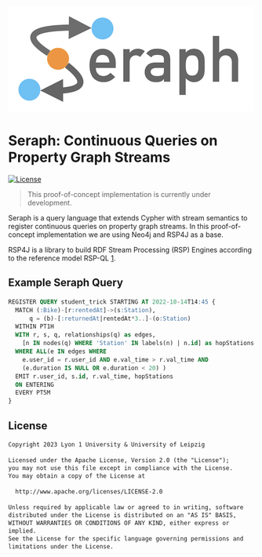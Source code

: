 ![](figures/seraph-logo-small.png)
# Seraph: Continuous Queries on Property Graph Streams
[![License](https://img.shields.io/badge/License-Apache_2.0-blue.svg)](https://opensource.org/licenses/Apache-2.0)

> This proof-of-concept implementation is currently under development.

Seraph is a query language that extends Cypher with stream semantics to register continuous queries on 
property graph streams. In this proof-of-concept implementation we are using Neo4j and RSP4J as a base.

RSP4J is a library to build RDF Stream Processing (RSP) Engines according to the reference model
RSP-QL [1](http://jeanpi.org/wp/media/rspql_ijswis_dellaglio_2015.pdf).

## Example Seraph Query

```sql
REGISTER QUERY student_trick STARTING AT 2022-10-14T14:45 {
  MATCH (:Bike)-[r:rentedAt]->(s:Station),
      q = (b)-[:returnedAt|rentedAt*3..]-(o:Station) 
  WITHIN PT1H 
  WITH r, s, q, relationships(q) as edges, 
    [n IN nodes(q) WHERE 'Station' IN labels(n) | n.id] as hopStations 
  WHERE ALL(e IN edges WHERE 
    e.user_id = r.user_id AND e.val_time > r.val_time AND 
    (e.duration IS NULL OR e.duration < 20) ) 
  EMIT r.user_id, s.id, r.val_time, hopStations 
  ON ENTERING 
  EVERY PT5M 
}
```

## License
    Copyright 2023 Lyon 1 University & University of Leipzig
    
    Licensed under the Apache License, Version 2.0 (the "License");
    you may not use this file except in compliance with the License.
    You may obtain a copy of the License at
    
      http://www.apache.org/licenses/LICENSE-2.0
    
    Unless required by applicable law or agreed to in writing, software
    distributed under the License is distributed on an "AS IS" BASIS,
    WITHOUT WARRANTIES OR CONDITIONS OF ANY KIND, either express or implied.
    See the License for the specific language governing permissions and
    limitations under the License.